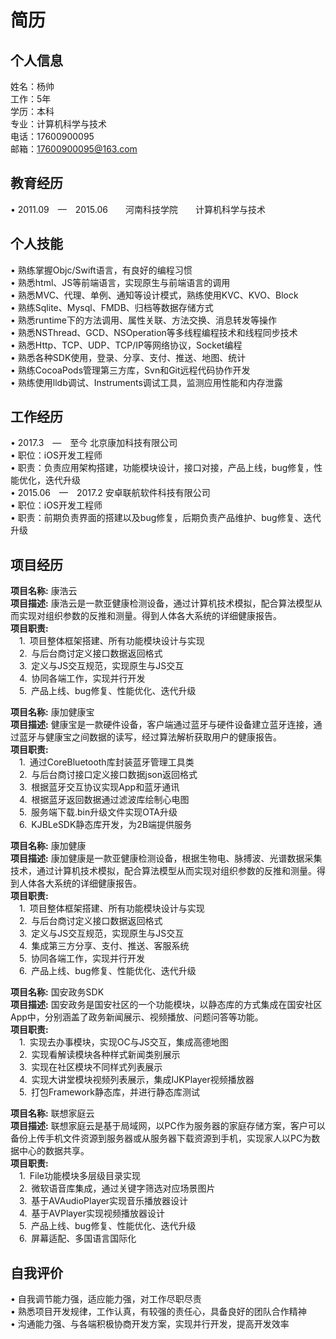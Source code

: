 # 简历

## 个人信息<br>
姓名：杨帅<br> 
工作：5年<br>
学历：本科<br>
专业：计算机科学与技术<br>
电话：17600900095<br>
邮箱：17600900095@163.com<br>


## 教育经历<br>
•	2011.09&emsp;—&emsp;2015.06&emsp;&emsp;河南科技学院&emsp;&emsp;计算机科学与技术<br>

## 个人技能<br>
•	熟练掌握Objc/Swift语言，有良好的编程习惯<br>
•	熟悉html、JS等前端语言，实现原生与前端语言的调用<br>
•	熟悉MVC、代理、单例、通知等设计模式，熟练使用KVC、KVO、Block<br>
•	熟练Sqlite、Mysql、FMDB、归档等数据存储方式<br>
•	熟悉runtime下的方法调用、属性关联、方法交换、消息转发等操作<br>
•	熟悉NSThread、GCD、NSOperation等多线程编程技术和线程同步技术<br>
•	熟悉Http、TCP、UDP、TCP/IP等网络协议，Socket编程<br>
•	熟悉各种SDK使用，登录、分享、支付、推送、地图、统计<br>
•	熟练CocoaPods管理第三方库，Svn和Git远程代码协作开发<br>
•	熟练使用lldb调试、Instruments调试工具，监测应用性能和内存泄露<br>

## 工作经历<br>
•	2017.3&emsp;—&emsp;至今  北京康加科技有限公司<br>
•	职位：iOS开发工程师<br>
•	职责：负责应用架构搭建，功能模块设计，接口对接，产品上线，bug修复，性能优化，迭代升级<br>
•	2015.06&emsp;—&emsp;2017.2  安卓联航软件科技有限公司<br>
•	职位：iOS开发工程师<br>
•	职责：前期负责界面的搭建以及bug修复，后期负责产品维护、bug修复、迭代升级<br>

## 项目经历<br>
**项目名称:** 康浩云<br>
**项目描述:** 康浩云是一款亚健康检测设备，通过计算机技术模拟，配合算法模型从而实现对组织参数的反推和测量。得到人体各大系统的详细健康报告。<br>
**项目职责:**<br>
&emsp;1.&ensp;项目整体框架搭建、所有功能模块设计与实现<br>
&emsp;2.&ensp;与后台商讨定义接口数据返回格式<br>
&emsp;3.&ensp;定义与JS交互规范，实现原生与JS交互<br>
&emsp;4.&ensp;协同各端工作，实现并行开发<br>
&emsp;5.&ensp;产品上线、bug修复、性能优化、迭代升级<br>

**项目名称:** 康加健康宝<br>
**项目描述:** 健康宝是一款硬件设备，客户端通过蓝牙与硬件设备建立蓝牙连接，通过蓝牙与健康宝之间数据的读写，经过算法解析获取用户的健康报告。<br>
**项目职责:**<br>
&emsp;1.&ensp;通过CoreBluetooth库封装蓝牙管理工具类<br>
&emsp;2.&ensp;与后台商讨接口定义接口数据json返回格式<br>
&emsp;3.&ensp;根据蓝牙交互协议实现App和蓝牙通讯<br>
&emsp;4.&ensp;根据蓝牙返回数据通过滤波库绘制心电图<br>
&emsp;5.&ensp;服务端下载.bin升级文件实现OTA升级<br>
&emsp;6.&ensp;KJBLeSDK静态库开发，为2B端提供服务<br>

**项目名称:** 康加健康<br>
**项目描述:** 康加健康是一款亚健康检测设备，根据生物电、脉搏波、光谱数据采集技术，通过计算机技术模拟，配合算法模型从而实现对组织参数的反推和测量。得到人体各大系统的详细健康报告。<br>
**项目职责:**<br>
&emsp;1.&ensp;项目整体框架搭建、所有功能模块设计与实现<br>
&emsp;2.&ensp;与后台商讨定义接口数据返回格式<br>
&emsp;3.&ensp;定义与JS交互规范，实现原生与JS交互<br>
&emsp;4.&ensp;集成第三方分享、支付、推送、客服系统<br>
&emsp;5.&ensp;协同各端工作，实现并行开发<br>
&emsp;6.&ensp;产品上线、bug修复、性能优化、迭代升级<br>

**项目名称:** 国安政务SDK<br>
**项目描述:** 国安政务是国安社区的一个功能模块，以静态库的方式集成在国安社区App中，分别涵盖了政务新闻展示、视频播放、问题问答等功能。<br>
**项目职责:**<br>
&emsp;1.&ensp;实现去办事模块，实现OC与JS交互，集成高德地图<br>
&emsp;2.&ensp;实现看解读模块各种样式新闻类别展示<br>
&emsp;3.&ensp;实现在社区模块不同样式列表展示<br>
&emsp;4.&ensp;实现大讲堂模块视频列表展示，集成IJKPlayer视频播放器<br>
&emsp;5.&ensp;打包Framework静态库，并进行静态库测试<br>

**项目名称:** 联想家庭云<br>
**项目描述:** 联想家庭云是基于局域网，以PC作为服务器的家庭存储方案，客户可以备份上传手机文件资源到服务器或从服务器下载资源到手机，实现家人以PC为数据中心的数据共享。<br>
**项目职责:**<br>
&emsp;1.&ensp;File功能模块多层级目录实现<br>
&emsp;2.&ensp;微软语音库集成，通过关键字筛选对应场景图片<br>
&emsp;3.&ensp;基于AVAudioPlayer实现音乐播放器设计<br>
&emsp;4.&ensp;基于AVPlayer实现视频播放器设计<br>
&emsp;5.&ensp;产品上线、bug修复、性能优化、迭代升级<br>
&emsp;6.&ensp;屏幕适配、多国语言国际化<br>

## 自我评价<br>
•	自我调节能力强，适应能力强，对工作尽职尽责<br>
•	熟悉项目开发规律，工作认真，有较强的责任心，具备良好的团队合作精神<br>
•	沟通能力强、与各端积极协商开发方案，实现并行开发，提高开发效率<br>

